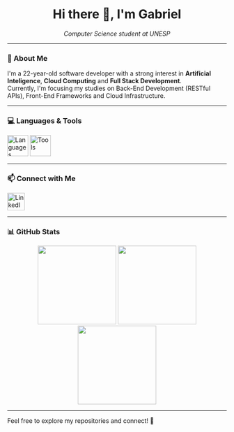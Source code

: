 <h1 align="center">Hi there 👋, I'm Gabriel</h1>

<p align="center">
  <em>Computer Science student at UNESP</em><br/>
</p>

---

### 🧠 About Me

I'm a 22-year-old software developer with a strong interest in **Artificial Inteligence**, **Cloud Computing** and **Full Stack Development**.  
Currently, I'm focusing my studies on Back-End Development (RESTful APIs), Front-End Frameworks and Cloud Infrastructure.

---

### 💻 Languages & Tools

<div align="left">

  <!-- Linguagens / Frameworks -->
  <img src="https://skillicons.dev/icons?i=python,ts,java,cs,nodejs,react,nextjs" height="48" alt="Languages"/>
  
  <!-- Infra / Cloud -->
  <img src="https://skillicons.dev/icons?i=aws,docker,postgres,git,linux" height="48" alt="Tools"/>
  
</div>


---

### 📫 Connect with Me

<div align="left">
  <a href="https://www.linkedin.com/in/gcarucce10/" target="_blank">
    <img src="https://skillicons.dev/icons?i=linkedin" height="40" alt="LinkedIn"/>
  </a>
</div>

---

### 📊 GitHub Stats

<div align="center">
  
  <img src="https://github-readme-stats.vercel.app/api?username=gcarucce10&show_icons=true&theme=tokyonight&hide_border=true&border_radius=20&include_all_commits=true&count_private=true" height="180"/>
  
  <img src="https://github-readme-stats.vercel.app/api/top-langs/?username=gcarucce10&layout=compact&theme=tokyonight&hide_border=true&border_radius=20" height="180"/>
  
</div>

<div align="center">
  
  <img src="https://streak-stats.demolab.com?user=gcarucce10&theme=tokyonight&hide_border=true&border_radius=20" height="180"/>
  
</div>

---

Feel free to explore my repositories and connect! 🚀
